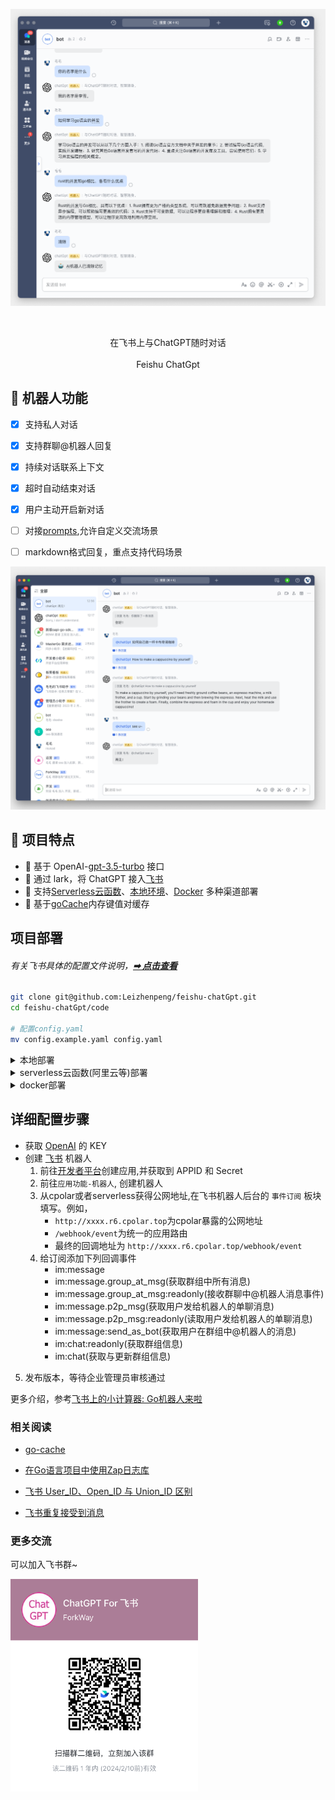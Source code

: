 
<p align='center'>
  <img src='./docs/image.png' alt='' width='800'/>
</p>

<br>

<p align='center'>
    在飞书上与ChatGPT随时对话
<br>
<br>
    Feishu ChatGpt
</p>

## 👻 机器人功能

- [x] 支持私人对话
- [x] 支持群聊@机器人回复
- [x] 持续对话联系上下文
- [x] 超时自动结束对话
- [x] 用户主动开启新对话
- [ ] 对接[prompts](https://github.com/f/awesome-chatgpt-prompts),允许自定义交流场景
- [ ] markdown格式回复，重点支持代码场景


<p align='center'>
    <img src='./docs/image2.png' alt='' width='800'/>
</p>



## 🌟 项目特点
- 🍏 基于 OpenAI-[gpt-3.5-turbo](https://platform.openai.com/account/api-keys) 接口
- 🍎 通过 lark，将 ChatGPT 接入[飞书](https://open.feishu.cn/app)
- 🥒 支持[Serverless云函数](https://github.com/serverless-devs/serverless-devs)、[本地环境](https://dashboard.cpolar.com/login)、[Docker](https://www.docker.com/) 多种渠道部署
- 🍋 基于[goCache](https://github.com/patrickmn/go-cache)内存键值对缓存


## 项目部署


######  有关飞书具体的配置文件说明，**[➡︎ 点击查看](#详细配置步骤)**


``` bash
git clone git@github.com:Leizhenpeng/feishu-chatGpt.git
cd feishu-chatGpt/code

# 配置config.yaml
mv config.example.yaml config.yaml
```
<details>
    <summary>本地部署</summary>
<br>

如果你的服务器没有公网 IP，可以使用反向代理的方式

飞书的服务器在国内对ngrok的访问速度很慢，所以推荐使用一些国内的反向代理服务商
- [cpolar](https://dashboard.cpolar.com/)
- [natapp](https://natapp.cn/)


```bash
//测试部署
go run main.go
cpolar http 9000

//正式部署
nohup cpolar http 9000 -log=stdout &

//查看服务器状态
https://dashboard.cpolar.com/status

// 下线服务
ps -ef | grep cpolar
kill -9 PID
```

更多详细介绍，参考[飞书上的小计算器: Go机器人来啦](https://www.bilibili.com/video/BV1nW4y1378T/)

<br>

</details>


<details>
    <summary>serverless云函数(阿里云等)部署</summary>
<br>

安装[severless](https://docs.serverless-devs.com/serverless-devs/quick_start)工具
```bash
npm install @serverless-devs/s -g
```
一键部署
``` bash
cd ..
s deploy
```

更多详细介绍，参考[仅需1min，用Serverless部署基于 gin 的飞书机器人](https://www.bilibili.com/video/BV1nW4y1378T/)
<br>

</details>


<details>
    <summary>docker部署</summary>
<br>

``` bash
# 配置config.yaml
mv config.example.yaml config.yaml
# 构建运行
cd ..
docker build -t feishu-chatgpt:latest .
docker run -d --name feishu-chatgpt -p 9000:9000 feishu-chatgpt:latest
```
<br>

</details>

## 详细配置步骤

-  获取 [OpenAI](https://platform.openai.com/account/api-keys) 的 KEY
-  创建 [飞书](https://open.feishu.cn/) 机器人
    1. 前往[开发者平台](https://open.feishu.cn/app?lang=zh-CN)创建应用,并获取到 APPID 和 Secret
    2. 前往`应用功能-机器人`, 创建机器人
    3. 从cpolar或者serverless获得公网地址,在飞书机器人后台的 `事件订阅` 板块填写。例如，
        - `http://xxxx.r6.cpolar.top`为cpolar暴露的公网地址
        - `/webhook/event`为统一的应用路由
        - 最终的回调地址为 `http://xxxx.r6.cpolar.top/webhook/event`
    4. 给订阅添加下列回调事件
        - im:message
        - im:message.group_at_msg(获取群组中所有消息)
        - im:message.group_at_msg:readonly(接收群聊中@机器人消息事件)
        - im:message.p2p_msg(获取用户发给机器人的单聊消息)
        - im:message.p2p_msg:readonly(读取用户发给机器人的单聊消息)
        - im:message:send_as_bot(获取用户在群组中@机器人的消息)
        - im:chat:readonly(获取群组信息)
        - im:chat(获取与更新群组信息)
5. 发布版本，等待企业管理员审核通过

更多介绍，参考[飞书上的小计算器: Go机器人来啦](https://www.bilibili.com/video/BV12M41187rV/)



### 相关阅读

- [go-cache](https://github.com/patrickmn/go-cache)

- [在Go语言项目中使用Zap日志库](https://www.liwenzhou.com/posts/Go/zap/)

- [飞书 User_ID、Open_ID 与 Union_ID 区别](https://www.feishu.cn/hc/zh-CN/articles/794300086214)

- [飞书重复接受到消息](https://open.feishu.cn/document/uAjLw4CM/ukTMukTMukTM/reference/im-v1/message/events/receive)


### 更多交流

可以加入飞书群~
<p align='center'>
  <img src='./docs/talk.png' alt='' width='300' align='left'/>
</p>
